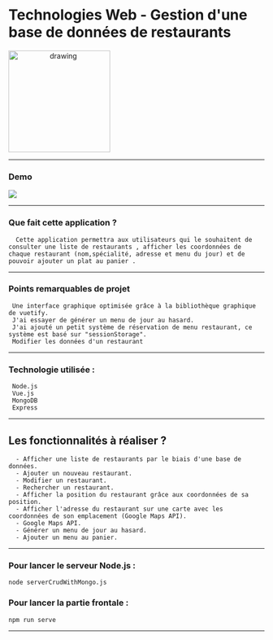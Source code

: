 # Technologies Web - Gestion d'une base de données de restaurants 


<img src="https://i.ibb.co/3r2QyfG/miage.png" alt="drawing" 
width="200" style="text-align:center"/>  

------------


### Demo

![](https://github.com/JugheadTn/Technologies-Web/blob/master/InterfaceExemple.gif)
   
------------


### Que fait cette application ?

      Cette application permettra aux utilisateurs qui le souhaitent de consulter une liste de restaurants , afficher les coordonnées de chaque restaurant (nom,spécialité, adresse et menu du jour) et de pouvoir ajouter un plat au panier .
 
------------

### Points remarquables de projet
	 Une interface graphique optimisée grâce à la bibliothèque graphique de vuetify.
	 J'ai essayer de générer un menu de jour au hasard.
	 J'ai ajouté un petit système de réservation de menu restaurant, ce système est basé sur "sessionStorage".
	 Modifier les données d'un restaurant
------------

### Technologie utilisée : 
	 Node.js
	 Vue.js
	 MongoDB
	 Express


------------


## Les fonctionnalités à réaliser ?

      - Afficher une liste de restaurants par le biais d'une base de données.
      - Ajouter un nouveau restaurant.
      - Modifier un restaurant.
      - Rechercher un restaurant.
      - Afficher la position du restaurant grâce aux coordonnées de sa position.
      - Afficher l'adresse du restaurant sur une carte avec les coordonnées de son emplacement (Google Maps API).
      - Google Maps API.
      - Générer un menu de jour au hasard.
      - Ajouter un menu au panier.

------------

### Pour lancer le serveur Node.js :
	node serverCrudWithMongo.js 
### Pour lancer la partie frontale  :
   
	npm run serve



------------































